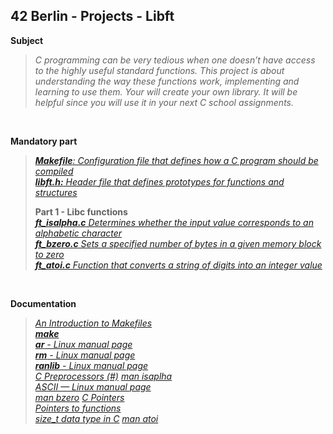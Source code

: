 ## 42 Berlin - Projects - Libft

**Subject**
>_C programming can be very tedious when one doesn’t have access to the highly useful standard functions.
>This project is about understanding the way these functions work, implementing and learning to use them.
>Your will create your own library. It will be helpful since you will use it in your next C school assignments._
>

<br>

**Mandatory part** 
> _[**Makefile**: Configuration file that defines how a C program should be compiled](https://github.com/Tarcisio2code/42Berlin/blob/master/Projects/Libft/files/Makefile)_   
> _[**libft.h:** Header file that defines prototypes for functions and structures](https://github.com/Tarcisio2code/42Berlin/blob/master/Projects/Libft/files/libft.h)_
>
> **Part 1 - Libc functions**   
> _[**ft_isalpha.c** Determines whether the input value corresponds to an alphabetic character](https://github.com/Tarcisio2code/42Berlin/blob/master/Projects/Libft/files/ft_isalpha.c)_   
> _[**ft_bzero.c** Sets a specified number of bytes in a given memory block to zero](https://github.com/Tarcisio2code/42Berlin/blob/master/Projects/Libft/files/ft_bzero.c)_   
> _[**ft_atoi.c** Function that converts a string of digits into an integer value](https://github.com/Tarcisio2code/42Berlin/blob/master/Projects/Libft/files/ft_atoi.c)_

<br>

**Documentation**
>_[An Introduction to Makefiles](https://www.gnu.org/software/make/manual/html_node/Introduction.html)_    
>_[**make**](https://www.gnu.org/software/make/manual/make.html)_   
>_[**ar** - Linux manual page](https://man7.org/linux/man-pages/man1/ar.1.html)_   
>_[**rm** - Linux manual page](https://man7.org/linux/man-pages/man1/rm.1.html)_   
>_[**ranlib** - Linux manual page](https://man7.org/linux/man-pages/man1/ranlib.1.html)_   
>_[C Preprocessors (#)](https://www.geeksforgeeks.org/cc-preprocessors/)_
>_[man isaplha](https://man7.org/linux/man-pages/man3/isspace.3.html)_   
>_[ASCII — Linux manual page](https://man7.org/linux/man-pages/man7/ascii.7.html)_  
>_[man bzero](https://man7.org/linux/man-pages/man3/bzero.3.html)_
>_[C Pointers](https://www.geeksforgeeks.org/c-pointers/)_     
>_[Pointers to functions](https://www.ibm.com/docs/en/zos/3.1.0?topic=functions-pointers)_    
>_[size_t data type in C](https://www.geeksforgeeks.org/size_t-data-type-c-language/)_
>_[man atoi](https://man7.org/linux/man-pages/man3/atoi.3.html)_    
>
